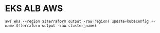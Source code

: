 # EKS ALB AWS

```
aws eks --region $(terraform output -raw region) update-kubeconfig --name $(terraform output -raw cluster_name)
```
